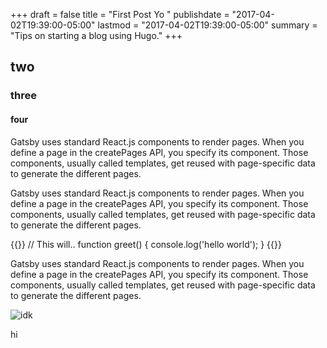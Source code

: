 +++
draft = false
title = "First Post Yo "
publishdate = "2017-04-02T19:39:00-05:00"
lastmod = "2017-04-02T19:39:00-05:00"
summary = "Tips on starting a blog using Hugo."
+++

## two
### three
#### four

Gatsby uses standard React.js components to render pages. When you define a page in the createPages API, you specify its component. Those components, usually called templates, get reused with page-specific data to generate the different pages.

Gatsby uses standard React.js components to render pages. When you define a page in the createPages API, you specify its component. Those components, usually called templates, get reused with page-specific data to generate the different pages.

{{<highlight javascript>}}
// This will..
function greet() {
  console.log('hello world');
}
{{</highlight>}}

Gatsby uses standard React.js components to render pages. When you define a page in the createPages API, you specify its component. Those components, usually called templates, get reused with page-specific data to generate the different pages.

![idk](https://unsplash.it/800/800)

hi
